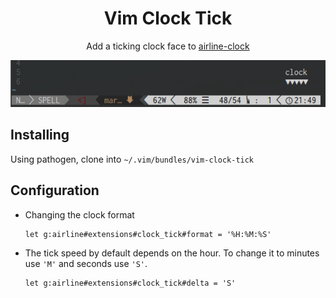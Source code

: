 <h1 align="center">
    Vim Clock Tick
</h1>

<p align="center">
    Add a ticking clock face to <a href="https://github.com/enricobacis/vim-airline-clock">airline-clock</a>
</p>

<p align="center">
    <img src="https://raw.githubusercontent.com/GiantsLoveDeathMetal/vim-clock-tick/master/.screenshot/clock_shot.png"/>
</p>

## Installing

Using pathogen, clone into `~/.vim/bundles/vim-clock-tick`

## Configuration

 * Changing the clock format

    ```vim
    let g:airline#extensions#clock_tick#format = '%H:%M:%S'
    ```

 * The tick speed by default depends on the hour. To change it to minutes use `'M'` and seconds use `'S'`.

    ```vim
    let g:airline#extensions#clock_tick#delta = 'S'
    ```
